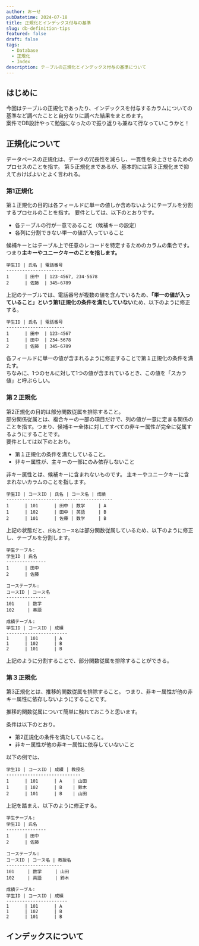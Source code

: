 ```yaml
---
author: おーせ
pubDatetime: 2024-07-18
title: 正規化とインデックス付与の基準
slug: db-definition-tips
featured: false
draft: false
tags:
  - Database
  - 正規化
  - Index
description: テーブルの正規化とインデックス付与の基準について
---
```


## はじめに
今回はテーブルの正規化であったり、インデックスを付与するカラムについての基準など調べたことと自分なりに調べた結果をまとめます。<br />
案件でDB設計やって勉強になったので振り返りも兼ねて行なっていこうかと！

## 正規化について
データベースの正規化は、データの冗長性を減らし、一貫性を向上させるためのプロセスのことを指す。
第５正規化まであるが、基本的には第３正規化まで抑えておけばよいとよく言われる。

### 第1正規化
第１正規化の目的は各フィールドに単一の値しか含めないようにテーブルを分割するプロセルのことを指す。
要件としては、以下のとおりです。
- 各テーブルの行が一意であること（候補キーの設定）
- 各列に分割できない単一の値が入っていること

候補キーとはテーブル上で任意のレコードを特定するためのカラムの集合です。
つまり**主キーやユニークキーのことを指します。**


```plaintext
学生ID | 氏名 | 電話番号
----------------------
1      | 田中  | 123-4567, 234-5678
2      | 佐藤  | 345-6789
```
上記のテーブルでは、電話番号が複数の値を含んでいるため、**「単一の値が入っていること」という第1正規化の条件を満たしていない**ため、以下のように修正する。

```plaintext
学生ID | 氏名 | 電話番号
----------------------
1      | 田中  | 123-4567
1      | 田中  | 234-5678
2      | 佐藤  | 345-6789

```
各フィールドに単一の値が含まれるように修正することで第１正規化の条件を満たす。<br />
ちなみに、1つのセルに対して1つの値が含まれているとき、この値を「スカラ値」と呼ぶらしい。
### 第２正規化
第2正規化の目的は部分関数従属を排除すること。<br />
部分関係従属とは、複合キーの一部の項目だけで、列の値が一意に定まる関係のことを指す。つまり、候補キー全体に対してすべての非キー属性が完全に従属するようにすることです。<br />
要件としては以下のとおり。<br />

- 第１正規化の条件を満たしていること。
- 非キー属性が、主キーの一部にのみ依存しないこと

非キー属性とは、候補キーに含まれないものです。
主キーやユニークキーに含まれないカラムのことを指します。

```plaintext
学生ID | コースID | 氏名 | コース名 | 成績
----------------------------------------
1      | 101      | 田中 | 数学     | A
1      | 102      | 田中 | 英語     | B
2      | 101      | 佐藤 | 数学     | B
```

上記の状態だと、`氏名`と`コース名`は部分関数従属しているため、以下のように修正し、テーブルを分割します。
```plaintext
学生テーブル:
学生ID | 氏名
---------------
1      | 田中
2      | 佐藤

コーステーブル:
コースID | コース名
---------------
101     | 数学
102     | 英語

成績テーブル:
学生ID | コースID | 成績
-----------------------
1      | 101      | A
1      | 102      | B
2      | 101      | B

```

上記のように分割することで、部分関数従属を排除することができる。
### 第３正規化
第3正規化とは、推移的関数従属を排除すること。
つまり、非キー属性が他の非キー属性に依存しないようにすることです。

推移的関数従属について簡単に触れておこうと思います。


条件は以下のとおり。
- 第2正規化の条件を満たしていること。
- 非キー属性が他の非キー属性に依存していないこと

以下の例では、
```plaintext
学生ID | コースID | 成績 | 教授名
----------------------------
1      | 101      | A    | 山田
1      | 102      | B    | 鈴木
2      | 101      | B    | 山田
```

上記を踏まえ、以下のように修正する。
```plaintext
学生テーブル:
学生ID | 氏名
---------------
1      | 田中
2      | 佐藤

コーステーブル:
コースID | コース名 | 教授名
---------------------
101     | 数学     | 山田
102     | 英語     | 鈴木

成績テーブル:
学生ID | コースID | 成績
-----------------------
1      | 101      | A
1      | 102      | B
2      | 101      | B

```

## インデックスについて
